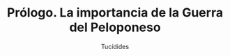 ---
title: "1. Prólogo. La importancia de la Guerra del Peloponeso"
work_title: "Historia de la Guerra del Peloponeso"
book: "Libro I"
author: "Tucídides"
translator: "Juan José Torres Esbarranch"
downloadTXT: "/tucidides/lib1/txt/tuc-1.1.txt"
downloadMD: "/tucidides/lib1/md/tuc-1.1.md"
downloadTEI: "/tucidides/lib1/xml-tei/tuc-1.1.xml"

# Texto Griego (ahora como un parámetro)
greek_text: |
  <h4>Capítulo 1</h4>
  <span id="w1" class="word">ΘΟΥΚΥΔΙΔΟΥ</span><br>
          <span id="w2" class="word">ΙΣΤΟΡΙΩΝ</span> <span id="w3" class="word">Α</span><br><br>
          <span id="w4" class="word">Θουκυδίδης</span> <span id="w5" class="word">Ἀθηναῖος</span> <span id="w6"
            class="word">ξυνέγραψε</span> <span id="w7" class="word">τὸν</span> <span id="w8"
            class="word">πόλεμον</span> <span id="w9" class="word">τῶν</span> <span id="w10"
            class="word">Πελοποννησίων</span> <span id="w11" class="word">καὶ</span> <span id="w12"
            class="word">Ἀθηναίων,</span> <span id="w13" class="word">ὡς</span> <span id="w14"
            class="word">ἐπολέμησαν</span> <span id="w15" class="word">πρὸς</span> <span id="w16"
            class="word">ἀλλήλους,</span>
          <span id="w17" class="word">ἀρξάμενος</span> <span id="w18" class="word">εὐθὺς</span> <span id="w19"
            class="word">καθισταμένου</span> <span id="w20" class="word">καὶ</span> <span id="w21"
            class="word">ἐλπίσας</span> <span id="w22" class="word">μέγαν</span> <span id="w23" class="word">τε</span>
          <span id="w24" class="word">ἔσεσθαι</span> <span id="w25" class="word">καὶ</span> <span id="w26"
            class="word">ἀξιολογώτατον</span> <span id="w27" class="word">τῶν</span> <span id="w28"
            class="word">προγεγενημένων,</span> <span id="w29" class="word">τεκμαιρόμενος</span>
          <span id="w30" class="word">ὅτι</span> <span id="w31" class="word">ἀκμάζοντές</span> <span id="w32"
            class="word">τε</span> <span id="w33" class="word">ἦσαν</span> <span id="w34" class="word">ἐς</span> <span
            id="w35" class="word">αὐτὸν</span> <span id="w36" class="word">ἀμφότεροι</span> <span id="w37"
            class="word">παρασκευῇ</span> <span id="w38" class="word">τῇ</span> <span id="w39" class="word">πάσῃ</span>
          <span id="w40" class="word">καὶ</span> <span id="w41" class="word">τὸ</span> <span id="w42"
            class="word">ἄλλο</span> <span id="w43" class="word">Ἑλληνικὸν</span> <span id="w44"
            class="word">ὁρῶν</span> <span id="w45" class="word">ξυνιστάμενον</span> <span id="w46"
            class="word">πρὸς</span>
          <span id="w47" class="word">ἑκατέρους,</span> <span id="w48" class="word">τὸ</span> <span id="w49"
            class="word">μὲν</span> <span id="w50" class="word">εὐθύς,</span> <span id="w51" class="word">τὸ</span>
          <span id="w52" class="word">δὲ</span> <span id="w53" class="word">καὶ</span> <span id="w54"
            class="word">διανοούμενον.</span> <span id="w55" class="word">[2]</span> <span id="w56"
            class="word">κίνησις</span> <span id="w57" class="word">γὰρ</span> <span id="w58" class="word">αὕτη</span>
          <span id="w59" class="word">μεγίστη</span> <span id="w60" class="word">δὴ</span> <span id="w61"
            class="word">τοῖς</span> <span id="w62" class="word">Ἕλλησιν</span> <span id="w63"
            class="word">ἐγένετο</span> <span id="w64" class="word">καὶ</span>
          <span id="w65" class="word">μέρει</span> <span id="w66" class="word">τινὶ</span> <span id="w67"
            class="word">τῶν</span> <span id="w68" class="word">βαρβάρων,</span> <span id="w69" class="word">ὡς</span>
          <span id="w70" class="word">δὲ</span> <span id="w71" class="word">εἰπεῖν</span> <span id="w72"
            class="word">καὶ</span> <span id="w73" class="word">ἐπὶ</span> <span id="w74" class="word">πλεῖστον</span>
          <span id="w75" class="word">ἀνθρώπων.</span> <span id="w76" class="word">τὰ</span> <span id="w77"
            class="word">γὰρ</span> <span id="w78" class="word">πρὸ</span> <span id="w79" class="word">αὐτῶν</span>
          <span id="w80" class="word">καὶ</span> <span id="w81" class="word">τὰ</span> <span id="w82"
            class="word">ἔτι</span> <span id="w83" class="word">παλαίτερα</span> <span id="w84"
            class="word">σαφῶς</span>
          <span id="w85" class="word">μὲν</span> <span id="w86" class="word">εὑρεῖν</span> <span id="w87"
            class="word">διὰ</span> <span id="w88" class="word">χρόνου</span> <span id="w89" class="word">πλῆθος</span>
          <span id="w90" class="word">ἀδύνατον</span> <span id="w91" class="word">ἦν,</span> <span id="w92"
            class="word">ἐκ</span> <span id="w93" class="word">δὲ</span> <span id="w94" class="word">τεκμηρίων</span>
          <span id="w95" class="word">ὧν</span> <span id="w96" class="word">ἐπὶ</span> <span id="w97"
            class="word">μακρότατον</span> <span id="w98" class="word">σκοποῦντί</span> <span id="w99"
            class="word">μοι</span> <span id="w100" class="word">πιστεῦσαι</span>
          <span id="w101" class="word">ξυμβαίνει</span> <span id="w102" class="word">οὐ</span> <span id="w103"
            class="word">μεγάλα</span> <span id="w104" class="word">νομίζω</span> <span id="w105"
            class="word">γενέσθαι</span> <span id="w106" class="word">οὔτε</span> <span id="w107"
            class="word">κατὰ</span> <span id="w108" class="word">τοὺς</span> <span id="w109"
            class="word">πολέμους</span> <span id="w110" class="word">οὔτε</span> <span id="w111" class="word">ἐς</span>
          <span id="w112" class="word">τὰ</span> <span id="w113" class="word">ἄλλα.</span>

# Texto en Español
translation: |
  <h4>Capítulo 1</h4>
  <span id="t1" class="word" data-map="w1">de Tucídides</span><br>
          <span id="t2" class="word" data-map="w2">Investigaciones</span>,
          <span id="t3" class="word" data-map="w3">Libro A</span><br><br>
          <span id="t4" class="word" data-map="w4">Tucídides</span>
          <span id="t5" class="word" data-map="w5">de Atenas</span>¹ <span id="t7" class="word"
            data-map="w6">escribió</span> <span id="t8" class="word" data-map="w7,w8">la historia de la guerra</span>
          <span id="t9" class="word" data-map="w9,w10,w11,w12">entre los peloponesios y los atenienses</span>², <span
            id="t10" class="word" data-map="w13,w14,w15,w16">relatando cómo se desarrollaron sus hostilidades</span>³,
          <span id="t11" class="word" data-map="w17">y se puso a ello</span>⁴ <span id="t12" class="word"
            data-map="w18,w19">tan pronto como se declaró</span>, <span id="t13" class="word" data-map="w20,w21">porque
            pensaba</span> <span id="t14" class="word" data-map="w22,w23,w24">que iba a ser importante</span> <span
            id="t15" class="word" data-map="w25,w26">y más memorable</span> <span id="t16" class="word"
            data-map="w27,w28">que las anteriores</span>⁵. <span id="t17" class="word" data-map="w29">Basaba su
            conjetura</span> <span id="t18" class="word" data-map="w30">en el hecho de que</span> <span id="t19"
            class="word" data-map="w36">ambos pueblos</span> <span id="t20" class="word"
            data-map="w31,w32,w33,w34,w35">la emprendían en su mejor momento</span> <span id="t21" class="word"
            data-map="w37,w38,w39">gracias a sus recursos de todo tipo</span>⁶, <span id="t22" class="word"
            data-map="w40,w44">y en que veía</span> <span id="t23" class="word" data-map="w41,w42,w43">que los restantes
            griegos</span>, <span id="t24" class="word" data-map="w48,w49,w50">unos de inmediato</span> <span id="t25"
            class="word" data-map="w51,w52,w53,w54">y otros disponiéndose a ello</span>, <span id="t26" class="word"
            data-map="w45,w46,w47">se alineaban en uno u otro bando</span>. <span id="t27" class="word"
            data-map="w55">[2]</span> <span id="t28" class="word" data-map="w57,w58,w59,w60">Esta fue, en efecto, la
            mayor conmoción</span>⁷ <span id="t29" class="word" data-map="w61,w62,w63">que haya afectado a los
            griegos</span> <span id="t30" class="word" data-map="w64,w65,w66,w67,w68">y a buena parte de los
            bárbaros</span>⁸; <span id="t31" class="word" data-map="w72,w73,w74,w75">alcanzó</span>, <span id="t32"
            class="word" data-map="w69,w70,w71">por así decirlo</span>, <span id="t33" class="word" data-map="w75">a
            casi toda la humanidad</span>⁹. <span id="t34" class="word" data-map="w76,w77,w78,w79">Pues los
            acontecimientos anteriores</span>, <span id="t35" class="word" data-map="w80,w81,w82,w83">y los todavía más
            antiguos</span>¹⁰, <span id="t36" class="word" data-map="w84,w85,w86,w90,w91">era imposible, ciertamente,
            conocerlos con precisión</span> <span id="t37" class="word" data-map="w87,w88,w89">a causa de la distancia
            del tiempo</span>; <span id="t38" class="word" data-map="w92,w93,w94">pero por los indicios</span> <span
            id="t39" class="word" data-map="w95,w100,w101">a los que puedo dar crédito</span> <span id="t40"
            class="word" data-map="w96,w97,w98,w99">cuando indago lo más lejos posible</span>, <span id="t41"
            class="word" data-map="w102,w104,w105">no creo que ocurriera nada importante</span> <span id="t42"
            class="word" data-map="w103">ni</span> <span id="t43" class="word" data-map="w106,w107,w108,w109">en lo
            referente a las guerras</span> <span id="t44" class="word" data-map="w110,w111,w112,w113">ni en lo
            demás</span>.

# Notas Críticas
alberti: |
  (A continuación un extracto a manera de ejemplo del aparato crítico de Alberti. Consúltese G. B. Alberti,
            <em>Thucydidis
              Historiae</em> Vol. 1, Libri 1-2, Istituto Poligrafico dello Stato, 1972.
            [Ver libro](https://archive.org/details/thucydidis-historiae-vol.-i-libri-i-ii/).)

  1 Θουκυδίδης ὁ ᾿Αθηναῖος συνεγράψατο Eust. 1501, 28 • 1-2 Θουκυδίδης - ᾿Αθηναίων Plut. <em>De exilio</em>
            605 C (Pat.-Pohl.-Siev.), [Demetr.] <em>De eloc.</em> 44 (Rad.), schol. Aristoph. <em>Pac.</em> 212 (Dübner) |
            Θουκυδίδης - ἐπολέμησαν ἑκάτεροι Anon. <em><em>De fig.</em></em> Rhet. Gr. III 120, 17 (Sp.) 1-p. 26, 5 Θουκυδίδης - ἄλλα
            Dion. Hal. <em>Thuc.
              iud.</em> 857-58 (Pavano). 1-p. 26, 15 Θουκυδίδης - ἀνίσταντο Dion. Hal. <em>De comp. verb.</em> 162-65
            (Us.-Rad.) • 2-3 ὡς
            - συνισταμένου Lucian. <em>Hist. conscr.</em> 15 (Kilburn) • 4-5 ὅτι - αὐτόν Ael. Dion. η 2 (Erbse) • 7-8
            κίνησις -
            δὴ μεγίστη schol. Aristoph. <em>Ach.</em> 1 (Dübner) | κίνησις - ἐγένετο Alex. <em><em>De fig.</em></em>
            Rhet. Gr. III 32, 23 (Sp.),
            Priscian. XVIII 172 (Hertz) • 7-p. 26, 1 κίνησις - ἀνθρώ- πων Anon. <em>Vita</em> 8 • 8 καὶ μέρει τινὶ τῶν
            βαρβάρων
            schol. Thuc. II 7, 1 (Hude).
          <hr>

  TITULUS: Θουκυδίδου ἱστοριῶν α (G) Ud: Θ. συγγραφῆς α ABE: Θ. συγγραφῆς πρῶτον F: Θ. α M²: om. C⁴ • 5 ἦσαν
            4 FG⁴, Ael. Dion.: ἦσαν ABC⁴GM², Dion. Hal.: ησαν Ε  • 6 πρὸς ἑκατέρους ABEGM², Dion. Hal.: om. C⁴ F • 7 post
            κίνησις add. τε Η² • 8 μεγίστη δὴ ABEGM², Dion. Hal. 164, Alex., Priscian.: δὴ μεγίστη C⁴ F, Dion. Hal. 857,
            Anon. <em>Vita</em>, schol. Aristoph.

  1.5 τὰ γὰρ--ἄλλα Greg. Cor. <em>Ad Hermog.</em> Rhet. Gr. VII 1143, 19 (Walz) • 1-12 τὰ γὰρ - γῆν φυί
            Dion. Hal. <em>Tuc. iud.</em> 871-72 (Pavano) • 3-4 ἐκ δὲ -- ξυμβαίνει Hermog. <em>Meth.</em> 417, 9 (Rabe)
            • 3-5 ἐκ δὲ -- γενέσθαι Dion. Hal. <em>Ars rhet.</em> 412 (Us.-Rad.) • 5-6 φαίνεται -- οἰκουμένη Dion. Hal.
            <em>De Thuc. propr.</em> 808 (Us.-Rad.) • 8-9 βιαζόμενοι -- πλειόνων schol. Aristid. III 43, 34 (Dind.) •
            9-10 τῆς γὰρ - ἀλλήλοις Dion. Hal. <em>De Thuc. propr.</em> 797 (Us.-Rad.) • 9-15 τῆς γὰρ -- ἀνίσταντο Dion.
            Hal. <em>De Thuc. propr.</em> 805 (Us.-Rad.) • 9-10 οὐδ᾽ ἐπιμιγνύντες ἀλλήλοις Alex. <em>De fig.</em> Rhet.
            Gr. III 34, 19 (Sp.); οὐκ ἐπιμιγνύντες ἀλλήλοις Zonae. <em>De fig.</em> Rhet. Gr. III 168, 12 (Sp.); οὐκέτι
            μιγνύντες ἀλλήλοις Anon. <em>De fig.</em> Rhet. Gr. III 184, 19 (Sp.) • 11 νεμόμενοί — &rrotitiv Lex. Vind.
            13, 20 (Nauck) | νέμεσϑαι Phot. s. v. (Naber) | περιουσία Hesych. s, v. (Schm) • 13 ἀτειχίστων ὄντων schol.
            Thuc. I 5, 1 (Hude).
            <hr>

  2 πρὸ αὐτῶν suspectum: Tpoĩkā Herbst, <em>Philologus</em>, 38, 1879, 538, alii alia • 3 ἀδύνατα ABEF(ut
            vid.) M², Dion. Hal. 164: ἀδύνατον C⁴GF², Dion. Hal. 858 et 871, Greg. Cor. • 6 γὰ BC⁴EFG NP, Dion. Hal.:
            μὲν A • 11 ἑαυτῶν PePf aliique recc., schol. Θ et P, Dion. Hal. 164 et 805, Lex. Vind.: αὑτῶν FM², Dion.
            Hal. 872: αὐτῶν ABC⁴EG • 14 ἡγούμεν]οι inc. Π³² fr. a | πανταχοῦ ἂν ἡγούμενοι codd., Dion. Hal.: ἡγούμενοι
            πανταχοῦ ἂν Π³² (ut vid.) • 15 ἀπανίσταντο ABC⁴EFG: ἀνίσταντο Μ² Π³², Dion. Hal.

# Notas del Traductor
notesEs: |
  1. El historiador no se dirige exclusivamente a sus conciudadanos (cf. pasajes como II 19, 2; 34, 7; VIII 67, 2, con explicaciones superfluas para un ateniense), sino que piensa en un público amplio y en la posteridad. Por eso da su nombre unido al nombre de su ciudad, como habían hecho Hecateo (cf. F. JACOBY, *Die Fragmente der griechischen Historiker [FGrHist]*, Berlín-Leiden, 1923. . ., 1, F 1) y Heródoto (I, *Proemio*) en una línea de afirmación de la personalidad que se inició con la lírica. Sin embargo, cuando habla de sí mismo como estratego ateniense (cf. *infra*, IV 104, 4) se cita con el nombre con el que se le conocía oficialmente en Atenas: Tucídides de Óloro (*Thoukydídēs Olórou*).
  2. Esta guerra del 431-404 supuso la culminación de la oposición entre Atenas y Esparta.3. Es la historia de cómo evolucionó la guerra y de la política relacionada con ella. No se trata de una historia general de la época y otros aspectos pasan a segundo plano. El objetivo de la investigación tucididea es la guerra en sí misma en sus diversas fases y con todas sus causas, implicaciones y consecuencias, y no es la guerra en su aspecto superficial —aunque es un magnífico observador y narrador de los hechos bélicos—, sino que se interesa de forma especial por su trasfondo, sus raíces y derivaciones; le importan las causas profundas y los motivos que se esgrimieron, así como las consecuencias morales que provocó. Y todo ello sabe mirarlo con ojo clínico. Una guerra para un historiador imbuido del método hipocrático era como una enfermedad. Así como en el estado normal de salud no pueden observarse las anomalías fisiológicas, del mismo modo en las épocas de paz no se patentizan los desarreglos y alteraciones del organismo social. Igual que el médico estudia la salud y sus características mediante la observación de cuerpos enfermos, el historiador y el sociólogo pueden entender mejor las leyes que rigen la comunidad humana mediante el análisis de las guerras, las épocas críticas en las que se pone de manifiesto el trasfondo de la salud de los pueblos. Quedan entonces al descubierto todas las alteraciones y las tendencias elementales de la sociedad, el fenómeno del poder, el derecho y la fuerza, la ambición política, etc. Todas esas cuestiones constituyen el centro del interés de la Historia de Tucídides (cf. sobre ello el libro de J. ALSINA, *Tucídides: Historia, ética y política*, Madrid, 1981). El tema, pues, está perfectamente delimitado desde el principio: «la guerra entre los peloponesios y los atenienses». No es una historia «cultural» de su tiempo, y en función de esto se explican algunos «silencios» del historiador; se ciñe a unos hechos militares y políticos concretos: la guerra y sus causas profundas, los móviles que la desencadenaron, las fuerzas, leyes e ideas subyacentes, su evolución y el papel de los políticos y de los pueblos. . . En resumen, un objetivo restringido, y vasto a la vez, dentro de cuyos límites Tucídides aspira a lograr un *ktêma es aieí*, es decir, una «adquisición para siempre» (cf. *infra*, I 22, 4).
  4. Su preocupación por narrar la guerra comenzó con la guerra misma, y su genio lo llevó a analizar con extraordinaria profundidad los sucesos contemporáneos. Desde el principio de la guerra, comenzó, por tanto, a reunir y preparar los materiales de su *Historia*.
  5. En comparación con el pasado remoto, al que se refiere la *Arqueología*, y con el pasado reciente y actuante de la *Pentecontecia*, Tucídides analiza su época y la guerra que le ha tocado vivir; ello le lleva a una afirmación de la importancia y superioridad del presente y a minimizar, en relación con la Guerra del Peloponeso, todas las anteriores, la de Troya inclusive.
  6. Y del mismo modo que sitúa su guerra frente a las que la precedieron, él mismo pretende distanciarse de sus predecesores; su obra quiere ser distinta en concepción y métodos y, a lo largo de sus páginas, encontramos frecuentes pruebas de su voluntad de novedad y singularidad. Su obra, en consonancia con su época, ha de ser *borrón y cuenta nueva* respecto a concepciones y a métodos anteriores, en relación con Homero, con los logógrafos y con Heródoto, y, junto a esta pretensión de novedad y singularidad, se evidencia, asimismo, la voluntad de permanencia de una obra concebida como «adquisición para siempre», como lección y ejemplo para generaciones futuras y con el mismo afán de utilidad en que se inspiran las observaciones clínicas de un médico (cf. *infra*, II 48, 3). Estas aspiraciones tucidídeas se evidencian a lo largo de una obra tan densa y ardua como atractiva, una obra en la que se reflejan una inteligencia que constantemente relaciona, un pensamiento profundamente analítico y un espíritu apasionado, un intelectual y un artista, una obra llena de tensiones y contrastes donde tan pronto sobresale la época y el ambiente y su formación sofística como la original personalidad del historiador, donde unas veces prima lo racional y otras lo irracional y lo trágico; donde coexiste el científico, su afán de precisión, concisión y su espíritu antitético, con el poeta que quiere atraer la atención sobre la grandiosa y trágica aventura de su patria, sobre una guerra que considera más memorable que las anteriores. Todo ello se refleja perfectamente en su léxico y en su estilo, en los que se conjugan asimismo las influencias de una época y los rasgos únicos de una extraordinaria individualidad, tal como se revela a quien lo lee sin precipitación.   Cf. *infra*, I 19, y 118, 2.
  7. *Kínēsis*. Sobre este término, cf. H. PATZER, reseña de F. BIZER, *Untersuchungen zur Archäologie des Thukydides*, tesis, 1937, *Gnomon* 16 (1940), 350; N. G. L. HAMMOND, «The arrangement of the thought in the proem and in other parts of Thucydides I», *The Classical Quarterly* 11 (1952), pág. 132.
  8. Los griegos utilizaban el término *bárbaros* para designar al extranjero que no pertenecía a su estirpe, mientras que *xénos* servía para indicar al extranjero griego (cf. HERÓDOTO, II 160, 4), que era ciudadano de una *pólis* distinta a la propia. Los espartanos, sin embargo, no hacían distinción alguna (cf. HERÓDOTO, IX 11, 2; 53, 2; 55, 2). *Bárbaros* es una forma onomatopéyica indoeuropea para designar a una persona que tiene dificultad para hablar una lengua, que hace *«bar-bar»* al hablar (piénsese, por ejemplo, en la raíz sánscrita *barbara* para significar «tartamudear»); y de ahí la idea de «extranjero». Cf. J. POKORNY, *Indogermanisches etymologisches Wörterbuch* I, Berna-Berlín, 1959, págs. 91 ss.
  9. Muchos pueblos no griegos, como los epirotas, tracios, macedonios, sículos y, en cierta medida, los persas, se vieron implicados en la contienda. Si la guerra arquidámica (431-421) fue esencialmente griega, después de la Paz de Nicias los horizontes se ampliaron. Cf. A. W. GOMME, *A historical commentary on Thucydides* I, Oxford, 1945, pág. 91.
  10. Pasaje de dudosa interpretación. Se ha discutido mucho sobre el sentido de «los acontecimientos anteriores, y los todavía más antiguos». Para Stahl, lo primero se refería a la época entre la Guerra de Troya y las Guerras Médicas, y lo segundo a los lejanos tiempos anteriores a Troya. Schadewaldt piensa que «los acontecimientos anteriores» (*tà prò autôn*) se refieren a las Guerras Médicas y «los todavía más antiguos» (*tà éti palaítera*), a la Guerra de Troya. Según Classen, en lo primero habría una alusión a los sucesos inmediatamente anteriores a la Guerra del Peloponeso a partir de las Guerras Médicas, y en lo segundo, a los acontecimientos anteriores al enfrentamiento con Persia. Pero resulta chocante que la dificultad señalada por Tucídides para llegar a un conocimiento preciso pueda referirse a los cercanos hechos de la *Pentecontecia* (años 479-432; cf. *infra*, I 89-118), de los que no debían de faltar los testimonios. El mismo Tucídides —en I 97, 2— dice que ha estudiado este período de forma más amplia y precisa que Helánico. También se contaba con el testimonio de Heródoto para las Guerras Médicas. Parece, pues, más verosímil que, cuando Tucídides habla de dificultades para conocer los hechos con precisión, piense sobre todo en la historia más antigua, a la que se aproxima mediante indicios menos seguros.
---